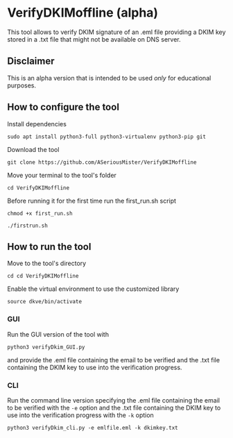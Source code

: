 # VerifyDKIMoffline (alpha)
This tool allows to verify DKIM signature of an .eml file providing a DKIM key stored in a .txt file that might not be available on DNS server.

## Disclaimer
This is an alpha version that is intended to be used *only* for educational purposes.

## How to configure the tool
Install dependencies
```
sudo apt install python3-full python3-virtualenv python3-pip git
```
Download the tool
```
git clone https://github.com/ASeriousMister/VerifyDKIMoffline
```
Move your terminal to the tool's folder
```
cd VerifyDKIMoffline
```
Before running it for the first time run the first_run.sh script
```
chmod +x first_run.sh
```
```
./firstrun.sh
```
## How to run the tool
Move to the tool's directory
```
cd cd VerifyDKIMoffline
```
Enable the virtual environment to use the customized library
```
source dkve/bin/activate
```
### GUI
Run the GUI version of the tool with
```
python3 verifyDkim_GUI.py
```
and provide the .eml file containing the email to be verified and the .txt file containing the DKIM key to use into the verification progress.
### CLI
Run the command line version specifying the .eml file containing the email to be verified with the `-e` option and the .txt file containing the DKIM key to use into the verification progress with the `-k` option
```
python3 verifyDkim_cli.py -e emlfile.eml -k dkimkey.txt
```

